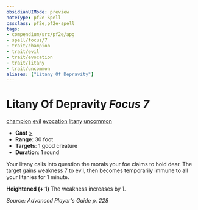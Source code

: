 ```yaml
---
obsidianUIMode: preview
noteType: pf2e-Spell
cssclass: pf2e,pf2e-spell
tags:
- compendium/src/pf2e/apg
- spell/focus/7
- trait/champion
- trait/evil
- trait/evocation
- trait/litany
- trait/uncommon
aliases: ["Litany Of Depravity"]
---
```

# Litany Of Depravity *Focus 7*   
[champion](rules/traits/champion.md "Champion Class Trait")  [evil](rules/traits/evil.md "Evil Alignment Trait")  [evocation](rules/traits/evocation.md "Evocation School Trait")  [litany](rules/traits/litany.md "Litany Spell Trait")  [uncommon](rules/traits/uncommon.md "Uncommon Rarity Trait")  

- **Cast** [>](rules/core-rulebook/chapter-9-playing-the-game.md#Actions "Single Action") 
- **Range**: 30 foot
- **Targets**: 1 good creature
- **Duration**: 1 round

Your litany calls into question the morals your foe claims to hold dear. The target gains weakness 7 to evil, then becomes temporarily immune to all your litanies for 1 minute.

**Heightened (+ 1)** The weakness increases by 1.

*Source: Advanced Player's Guide p. 228*